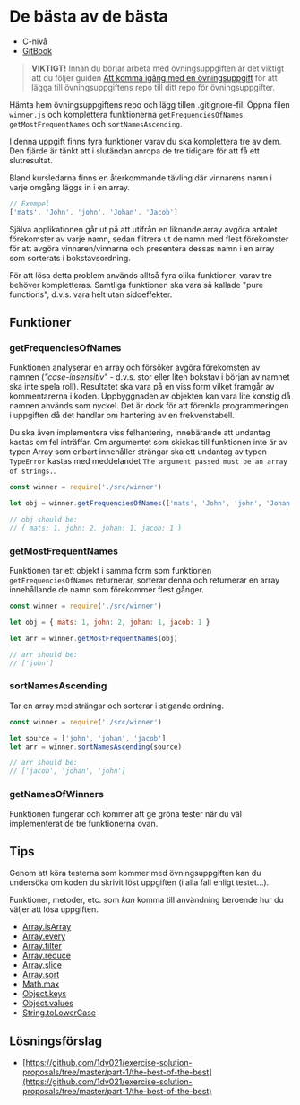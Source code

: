 # De bästa av de bästa

- C-nivå
- [GitBook](https://coursepress.gitbooks.io/1dv021/content/ovningsuppgifter/del1/de-basta-av-de-basta/)

>__VIKTIGT!__ Innan du börjar arbeta med övningsuppgiften är det viktigt att du följer guiden [Att komma igång med en övningsuppgift](https://coursepress.gitbooks.io/1dv021/content/guider/att-komma-igang-med-en-ovningsuppgift/) för att lägga till övningsuppgiftens repo till ditt repo för övningsuppgifter.

Hämta hem övningsuppgiftens repo och lägg tillen .gitignore-fil. Öppna filen `winner.js` och komplettera funktionerna `getFrequenciesOfNames`, `getMostFrequentNames` och `sortNamesAscending`.

I denna uppgift finns fyra funktioner varav du ska komplettera tre av dem. Den fjärde är tänkt att i slutändan anropa de tre tidigare för att få ett slutresultat.

Bland kursledarna finns en återkommande tävling där vinnarens namn i varje omgång läggs in i en array.

```js
// Exempel
['mats', 'John', 'john', 'Johan', 'Jacob']
```

Själva applikationen går ut på att utifrån en liknande array avgöra antalet förekomster av varje namn, sedan flitrera ut de namn med flest förekomster för att avgöra vinnaren/vinnarna och presentera dessas namn i en array som sorterats i bokstavsordning.

För att lösa detta problem används alltså fyra olika funktioner, varav tre behöver kompletteras. Samtliga funktionen ska vara så kallade "pure functions", d.v.s. vara helt utan sidoeffekter.

## Funktioner

### getFrequenciesOfNames

Funktionen analyserar en array och försöker avgöra förekomsten av namnen (_"case-insensitiv"_ - d.v.s. stor eller liten bokstav i början av namnet ska inte spela roll). Resultatet ska vara på en viss form vilket framgår av kommentarerna i koden. Uppbyggnaden av objekten kan vara lite konstig då namnen används som nyckel. Det är dock för att förenkla programmeringen i uppgiften då det handlar om hantering av en frekvenstabell.

Du ska även implementera viss felhantering, innebärande att undantag kastas om fel inträffar. Om argumentet som skickas till funktionen inte är av typen Array som enbart innehåller strängar ska ett undantag av typen `TypeError` kastas med meddelandet `The argument passed must be an array of strings.`.

```js
const winner = require('./src/winner')

let obj = winner.getFrequenciesOfNames(['mats', 'John', 'john', 'Johan', 'Jacob'])

// obj should be:
// { mats: 1, john: 2, johan: 1, jacob: 1 }
```

### getMostFrequentNames

Funktionen tar ett objekt i samma form som funktionen `getFrequenciesOfNames` returnerar, sorterar denna och returnerar en array innehållande de namn som förekommer flest gånger.

```js
const winner = require('./src/winner')

let obj = { mats: 1, john: 2, johan: 1, jacob: 1 }

let arr = winner.getMostFrequentNames(obj)

// arr should be:
// ['john']
```

### sortNamesAscending

Tar en array med strängar och sorterar i stigande ordning.

```js
const winner = require('./src/winner')

let source = ['john', 'johan', 'jacob']
let arr = winner.sortNamesAscending(source)

// arr should be:
// ['jacob', 'johan', 'john']
```

### getNamesOfWinners

Funktionen fungerar och kommer att ge gröna tester när du väl implementerat
de tre funktionerna ovan.

## Tips

Genom att köra testerna som kommer med övningsuppgiften kan du undersöka om koden du skrivit löst uppgiften (i alla fall enligt testet...).

Funktioner, metoder, etc. som _kan_ komma till användning beroende hur du väljer att lösa uppgiften.

- [Array.isArray](https://developer.mozilla.org/en-US/docs/Web/JavaScript/Reference/Global_Objects/Array/every)
- [Array.every](https://developer.mozilla.org/en-US/docs/Web/JavaScript/Reference/Global_Objects/Array/every)
- [Array.filter](https://developer.mozilla.org/en-US/docs/Web/JavaScript/Reference/Global_Objects/Array/filter)
- [Array.reduce](https://developer.mozilla.org/en-US/docs/Web/JavaScript/Reference/Global_Objects/Array/reduce)
- [Array.slice](https://developer.mozilla.org/en-US/docs/Web/JavaScript/Reference/Global_Objects/Array/slice)
- [Array.sort](https://developer.mozilla.org/en-US/docs/Web/JavaScript/Reference/Global_Objects/Array/sort)
- [Math.max](https://developer.mozilla.org/en-US/docs/Web/JavaScript/Reference/Global_Objects/Math/max)
- [Object.keys](https://developer.mozilla.org/en-US/docs/Web/JavaScript/Reference/Global_Objects/Object/keys)
- [Object.values](https://developer.mozilla.org/en-US/docs/Web/JavaScript/Reference/Global_Objects/Object/values)
- [String.toLowerCase](https://developer.mozilla.org/en-US/docs/Web/JavaScript/Reference/Global_Objects/String/toLowerCase)

## Lösningsförslag

- [https://github.com/1dv021/exercise-solution-proposals/tree/master/part-1/the-best-of-the-best](https://github.com/1dv021/exercise-solution-proposals/tree/master/part-1/the-best-of-the-best)
